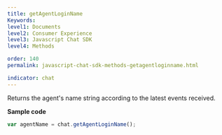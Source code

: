 ```yaml
---
title: getAgentLoginName
Keywords:
level1: Documents
level2: Consumer Experience
level3: Javascript Chat SDK
level4: Methods

order: 140
permalink: javascript-chat-sdk-methods-getagentloginname.html

indicator: chat
---
```


Returns the agent's name string according to the latest events received.

**Sample code**

```javascript
var agentName = chat.getAgentLoginName();
```

